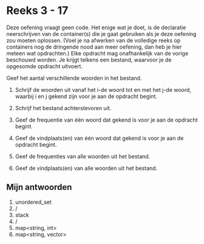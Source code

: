 # Reeks 3 - 17

Deze oefening vraagt geen code. Het enige wat je doet, is de declaratie neerschrijven van de container(s) die je gaat 
gebruiken als je deze oefening zou moeten oplossen. (Voel je na afwerken van de volledige reeks op containers nog de 
dringende nood aan meer oefening, dan heb je hier meteen wat opdrachten.)
Elke opdracht mag onafhankelijk van de vorige beschouwd worden. Je krijgt telkens een bestand, waarvoor je de opgesomde 
opdracht uitvoert.

Geef het aantal verschillende woorden in het bestand.
1. Schrijf de woorden uit vanaf het i-de woord tot en met het j-de woord, waarbij i en j gekend zijn voor je aan de opdracht begint.
  

2. Schrijf het bestand achterstevoren uit.
  

3. Geef de frequentie van één woord dat gekend is voor je aan de opdracht begint.
  

4. Geef de vindplaats(en) van één woord dat gekend is voor je aan de opdracht begint.
  

5. Geef de frequenties van alle woorden uit het bestand.
  

6. Geef de vindplaats(en) van alle woorden uit het bestand.

## Mijn antwoorden
1. unordered_set<string> 
2. / 
3. stack<string>
4. / 
5. map<string, int>
6. map<string, vector<int>>
